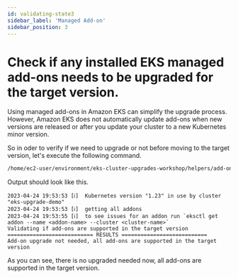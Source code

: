 ```yaml
---
id: validating-state3
sidebar_label: 'Managed Add-on'
sidebar_position: 3
---
```


# Check if any installed EKS managed add-ons needs to be upgraded for the target version.

Using managed add-ons in Amazon EKS can simplify the upgrade process. However, Amazon EKS does not automatically update add-ons when new versions are released or after you update your cluster to a new Kubernetes minor version.

So in oder to verify if we need to upgrade or not before moving to the target version, let's execute the following command.

```bash
/home/ec2-user/environment/eks-cluster-upgrades-workshop/helpers/add-on-validate.sh --validate-support-target-version
```

Output should look like this.

```output
2023-04-24 19:53:53 [ℹ]  Kubernetes version "1.23" in use by cluster "eks-upgrade-demo"
2023-04-24 19:53:53 [ℹ]  getting all addons
2023-04-24 19:53:55 [ℹ]  to see issues for an addon run `eksctl get addon --name <addon-name> --cluster <cluster-name>`
Validating if add-ons are supported in the target version
=========================== RESULTS ===========================
Add-on upgrade not needed, all add-ons are supported in the target version
```
As you can see, there is no upgraded needed now, all add-ons are supported in the target version.
